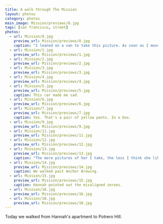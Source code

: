 ```yaml
---
title: A walk through The Mission
layout: photos
category: photos
main_image: Mission/previews/8.jpg
tags: [san francisco, street]
photos:
  - url: Mission/8.jpg
    preview_url: Mission/previews/8.jpg
    caption: "I leaned on a van to take this picture. As soon as I moved, the van's door slid open. A guy poked his head out and said \"Yeah, fuck hipsters.\" Definitely one of the strangest San Francisco experiences I've had."
  - url: Mission/1.jpg
    preview_url: Mission/previews/1.jpg
  - url: Mission/2.jpg
    preview_url: Mission/previews/2.jpg
  - url: Mission/3.jpg
    preview_url: Mission/previews/3.jpg
  - url: Mission/4.jpg
    preview_url: Mission/previews/4.jpg
  - url: Mission/5.jpg
    preview_url: Mission/previews/5.jpg
    caption: This car made me sad.
  - url: Mission/6.jpg
    preview_url: Mission/previews/6.jpg
  - url: Mission/7.jpg
    preview_url: Mission/previews/7.jpg
    caption: Yes. That's a pair of yellow pants. In a box.
  - url: Mission/9.jpg
    preview_url: Mission/previews/9.jpg
  - url: Mission/11.jpg
    preview_url: Mission/previews/11.jpg
  - url: Mission/12.jpg
    preview_url: Mission/previews/12.jpg
  - url: Mission/13.jpg
    preview_url: Mission/previews/13.jpg
    caption: "The more pictures of her I take, the less I think she likes me."
  - url: Mission/14.jpg
    preview_url: Mission/previews/14.jpg
    caption: We walked past Anchor Brewing.
  - url: Mission/15.jpg
    preview_url: Mission/previews/15.jpg
    caption: Hannah pointed out the misaligned zeroes.
  - url: Mission/16.jpg
    preview_url: Mission/previews/16.jpg
  - url: Mission/10.jpg
    preview_url: Mission/previews/10.jpg
---
```


Today we walked from Hannah's apartment to Potrero Hill.
